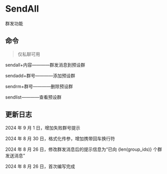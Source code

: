 # SendAll

群发功能

## 命令

> 仅私聊可用

sendall+内容————群发消息到预设群

sendadd+群号————添加预设群

sendrm+群号————删除预设群

sendlist————查看预设群

## 更新日志

2024 年 9 月 1 日，增加失败群号提示

2024 年 8 月 30 日，格式化传参，增加携带回车换行符

2024 年 8 月 26 日，修改群发消息后的提示信息为“已向 {len(group_ids)} 个群发送消息”

2024 年 8 月 26 日，首次编写完成
